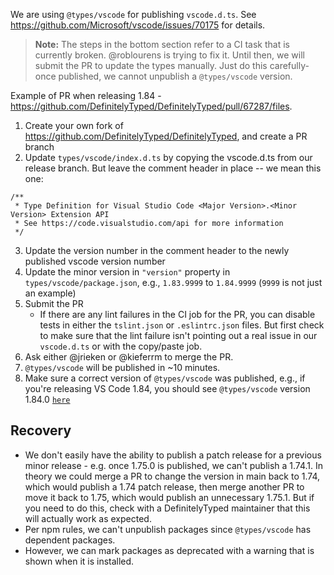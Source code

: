 We are using `@types/vscode` for publishing `vscode.d.ts`. See
https://github.com/Microsoft/vscode/issues/70175 for details.

> **Note:** The steps in the bottom section refer to a CI task that is currently
> broken. @roblourens is trying to fix it. Until then, we will submit the PR to
> update the types manually. Just do this carefully- once published, we cannot
> unpublish a `@types/vscode` version.

Example of PR when releasing 1.84 -
https://github.com/DefinitelyTyped/DefinitelyTyped/pull/67287/files.

1. Create your own fork of https://github.com/DefinitelyTyped/DefinitelyTyped,
   and create a PR branch
2. Update `types/vscode/index.d.ts` by copying the vscode.d.ts from our release
   branch. But leave the comment header in place -- we mean this one:

```
/**
 * Type Definition for Visual Studio Code <Major Version>.<Minor Version> Extension API
 * See https://code.visualstudio.com/api for more information
 */
```

3. Update the version number in the comment header to the newly published vscode
   version number
4. Update the minor version in `"version"` property in
   `types/vscode/package.json`, e.g., `1.83.9999` to `1.84.9999` (`9999` is not
   just an example)
5. Submit the PR
    - If there are any lint failures in the CI job for the PR, you can disable
      tests in either the `tslint.json` or `.eslintrc.json` files. But first
      check to make sure that the lint failure isn't pointing out a real issue
      in our `vscode.d.ts` or with the copy/paste job.
6. Ask either @jrieken or @kieferrm to merge the PR.
7. `@types/vscode` will be published in ~10 minutes.
8. Make sure a correct version of `@types/vscode` was published, e.g., if you're
   releasing VS Code 1.84, you should see `@types/vscode` version 1.84.0
   [`here`](https://www.npmjs.com/package/@types/vscode)

## Recovery

-   We don't easily have the ability to publish a patch release for a previous
    minor release - e.g. once 1.75.0 is published, we can't publish a 1.74.1. In
    theory we could merge a PR to change the version in main back to 1.74, which
    would publish a 1.74 patch release, then merge another PR to move it back to
    1.75, which would publish an unnecessary 1.75.1. But if you need to do this,
    check with a DefinitelyTyped maintainer that this will actually work as
    expected.
-   Per npm rules, we can't unpublish packages since `@types/vscode` has
    dependent packages.
-   However, we can mark packages as deprecated with a warning that is shown
    when it is installed.
